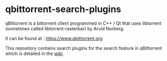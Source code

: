 # qbittorrent-search-plugins
qBittorrent is a bittorrent client programmed in C++ / Qt that uses libtorrent (sometimes called libtorrent-rasterbar) by Arvid Norberg.

It can be found at : https://www.qbittorrent.org

This repository contains search plugins for the search feature in qBittorrent which is detailed in the [wiki](https://github.com/qbittorrent/search-plugins/wiki).
